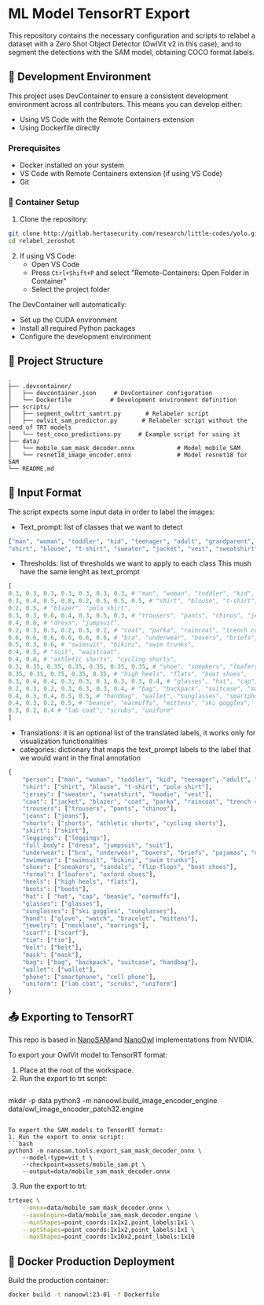 # ML Model TensorRT Export
This repository contains the necessary configuration and scripts to relabel a dataset with a Zero Shot Object Detector (OwlVit v2 in this case), and to segment the detections with the SAM model, obtaining COCO format labels.

## 🔧 Development Environment

This project uses DevContainer to ensure a consistent development environment across all contributors. This means you can develop either:
- Using VS Code with the Remote Containers extension
- Using Dockerfile directly

### Prerequisites

- Docker installed on your system
- VS Code with Remote Containers extension (if using VS Code)
- Git

### 🐳 Container Setup

1. Clone the repository:
```bash
git clone http://gitlab.hertasecurity.com/research/little-codes/yolo.git
cd relabel_zeroshot
```

2. If using VS Code:
   - Open VS Code
   - Press `Ctrl+Shift+P` and select "Remote-Containers: Open Folder in Container"
   - Select the project folder

The DevContainer will automatically:
- Set up the CUDA environment
- Install all required Python packages
- Configure the development environment

## 📁 Project Structure

```
.
├── .devcontainer/
│   ├── devcontainer.json     # DevContainer configuration
│   └── Dockerfile           # Development environment definition
├── scripts/
│   ├── segment_owltrt_samtrt.py       # Relabeler script
│   ├── owlvit_sam_predictor.py       # Relabeler script without the need of TRT models
│   └── test_coco_predictions.py     # Example script for using it
├── data/
│   └── mobile_sam_mask_decoder.onnx            # Model mobile SAM
│   └── resnet18_image_encoder.onnx             # Model resnet18 for SAM
└── README.md
```

## 🔄 Input Format

The script expects some input data in order to label the images:

- Text_prompt: list of classes that we want to detect
```python
["man", "woman", "toddler", "kid", "teenager", "adult", "grandparent",
"shirt", "blouse", "t-shirt", "sweater", "jacket", "vest", "sweatshirt", "hoodie", "blazer", "polo shirt","trousers", "pants", "chinos", "jeans", "shorts", "skirt", "leggings", "dress", "jumpsuit", "coat", "parka", "raincoat", "trench coat", "peacoat", "anorak", "bra", "underwear", "boxers", "briefs", "pajamas", "nightgown", "swimsuit", "bikini", "swim trunks", "suit", "waistcoat", "athletic shorts", "cycling shorts", "shoe", "sneakers", "loafers", "oxford shoes", "boots", "sandals", "flip-flops", "high heels", "flats", "boat shoes", "glasses", "hat", "cap", "tie", "glove", "watch", "belt", "sock", "scarf", "bag", "backpack", "suitcase", "mask", "necklace", "bracelet", "earrings", "handbag", "wallet", "sunglasses", "smartphone", "cell phone", "beanie", "earmuffs", "mittens", "ski goggles", "lab coat", "scrubs", "uniform"]
```

- Thresholds: list of thresholds we want to apply to each class
This mush have the same lenght as text_prompt
```python
[
0.3, 0.3, 0.3, 0.3, 0.3, 0.3, 0.3, # "man", "woman", "toddler", "kid", "teenager", "adult", "grandparent",
0.3, 0.4, 0.5, 0.8, 0.2, 0.5, 0.5, 0.5, # "shirt", "blouse", "t-shirt", "sweater", "jacket", "vest", "sweatshirt", "hoodie",
0.2, 0.5, # "blazer", "polo shirt",
0.3, 0.3, 0.6, 0.4, 0.3, 0.5, 0.3, # "trousers", "pants", "chinos", "jeans", "shorts", "skirt", "leggings",
0.4, 0.8, # "dress", "jumpsuit",
0.2, 0.3, 0.3, 0.2, 0.3, 0.2, # "coat", "parka", "raincoat", "trench coat", "peacoat", "anorak",
0.6, 0.6, 0.6, 0.6, 0.6, 0.6, # "bra", "underwear", "boxers", "briefs", "pajamas", "nightgown",
0.5, 0.3, 0.6, # "swimsuit", "bikini", "swim trunks",
0.4, 0.5, # "suit", "waistcoat",
0.4, 0.4, # "athletic shorts", "cycling shorts",
0.3, 0.35, 0.35, 0.35, 0.35, 0.35, 0.35, # "shoe", "sneakers", "loafers", "oxford shoes", "boots", "sandals", "flip-flops",
0.35, 0.35, 0.35, 0.35, 0.35, # "high heels", "flats", "boat shoes",
0.3, 0.4, 0.4, 0.3, 0.3, 0.3, 0.3, 0.3, 0.4, # "glasses", "hat", "cap", "tie", "glove", "watch", "belt", "sock", "scarf",
0.2, 0.3, 0.2, 0.3, 0.3, 0.3, 0.4, # "bag", "backpack", "suitcase", "mask", "necklace", "bracelet", "earrings",
0.4, 0.3, 0.4, 0.5, 0.5, # "handbag", "wallet", "sunglasses", "smartphone", "cell phone",
0.4, 0.3, 0.2, 0.5, # "beanie", "earmuffs", "mittens", "ski goggles",
0.3, 0.2, 0.4 # "lab coat", "scrubs", "uniform"
]
```

- Translations: it is an optional list of the translated labels, it works only for visualization functionalities
- categories: dictionary that maps the text_prompt labels to the label that we would want in the final annotation
```python
{
    "person": ["man", "woman", "toddler", "kid", "teenager", "adult", "grandparent"], 
    "shirt": ["shirt", "blouse", "t-shirt", "polo shirt"],
    "jersey": ["sweater", "sweatshirt", "hoodie", "vest"],
    "coat": ["jacket", "blazer", "coat", "parka", "raincoat", "trench coat", "peacoat", "anorak"],
    "trousers": ["trousers", "pants", "chinos"],
    "jeans": ["jeans"],
    "shorts": ["shorts", "athletic shorts", "cycling shorts"],
    "skirt": ["skirt"],
    "leggings": ["leggings"],
    "full_body": ["dress", "jumpsuit", "suit"],
    "underwear": ["bra", "underwear", "boxers", "briefs", "pajamas", "nightgown"],
    "swimwear": ["swimsuit", "bikini", "swim trunks"],
    "shoes": ["sneakers", "sandals", "flip-flops", "boat shoes"],
    "formal": ["loafers", "oxford shoes"],
    "heels": ["high heels", "flats"],
    "boots": ["boots"],
    "hat": [ "hat", "cap", "beanie", "earmuffs"],
    "glasses": ["glasses"],
    "sunglasses": ["ski goggles", "sunglasses"],
    "hand": ["glove", "watch", "bracelet", "mittens"],
    "jewelry": ["necklace", "earrings"],
    "scarf": ["scarf"],
    "tie": ["tie"],
    "belt": ["belt"],
    "mask": ["mask"],
    "bag": ["bag", "backpack", "suitcase", "handbag"],
    "wallet": ["wallet"],
    "phone": ["smartphone", "cell phone"],
    "uniform": ["lab coat", "scrubs", "uniform"]
}
```
## 📤 Exporting to TensorRT

This repo is based in [NanoSAM](https://github.com/NVIDIA-AI-IOT/nanosam)and [NanoOwl](https://github.com/NVIDIA-AI-IOT/nanoowl) implementations from NVIDIA.

To export your OwlVit model to TensorRT format:

1. Place at the root of the workspace.
2. Run the export to trt script:
   ```bash
mkdir -p data
python3 -m nanoowl.build_image_encoder_engine \
    data/owl_image_encoder_patch32.engine
```

To export the SAM models to TensorRT format:
1. Run the export to onnx script:
```bash
python3 -m nanosam.tools.export_sam_mask_decoder_onnx \
    --model-type=vit_t \
    --checkpoint=assets/mobile_sam.pt \
    --output=data/mobile_sam_mask_decoder.onnx
```

3. Run the export to trt:
```bash
trtexec \
    --onnx=data/mobile_sam_mask_decoder.onnx \
    --saveEngine=data/mobile_sam_mask_decoder.engine \
    --minShapes=point_coords:1x1x2,point_labels:1x1 \
    --optShapes=point_coords:1x1x2,point_labels:1x1 \
    --maxShapes=point_coords:1x10x2,point_labels:1x10
```

## 🚀 Docker Production Deployment

Build the production container:

```bash
docker build -t nanoowl:23-01 -f Dockerfile
```